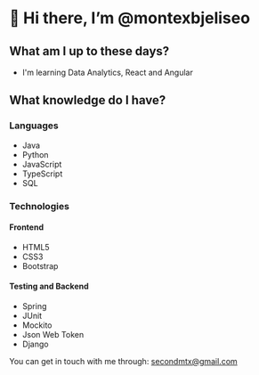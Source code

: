 # 👋 Hi there, I’m @montexbjeliseo
## What am I up to these days?
- I'm learning Data Analytics, React and Angular

## What knowledge do I have?
### Languages
- Java
- Python
- JavaScript
- TypeScript
- SQL
### Technologies
#### Frontend
- HTML5
- CSS3
- Bootstrap
#### Testing and Backend 
- Spring
- JUnit
- Mockito
- Json Web Token
- Django

You can get in touch with me through: secondmtx@gmail.com
<!--- Angular ---> 
<!---
- 👀 I’m interested in videos games, java development, web design!
- 🌱 I’m currently learning ruby on rails and springboot!
- 💞️ I’m looking to collaborate on [Maybe later]
- 📫 How to reach me: secondmtx@gmail.com

montexbjeliseo/montexbjeliseo is a ✨ special ✨ repository because its `README.md` (this file) appears on your GitHub profile.
You can click the Preview link to take a look at your changes.
--->

